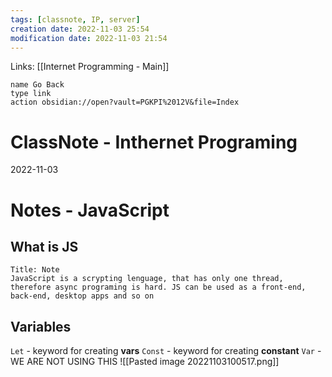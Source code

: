 ```yaml
---
tags: [classnote, IP, server]
creation date: 2022-11-03 25:54
modification date: 2022-11-03 21:54
---
```

Links: [[Internet Programming - Main]]
```button
name Go Back
type link
action obsidian://open?vault=PGKPI%2012V&file=Index
```
# ClassNote - Inthernet Programing
2022-11-03
# Notes - JavaScript

## What is JS
```ad-note
Title: Note
JavaScript is a scrypting lenguage, that has only one thread, therefore async programing is hard. JS can be used as a front-end, back-end, desktop apps and so on
```

## Variables
`Let` - keyword for creating **vars**
`Const` - keyword for creating **constant**
`Var` - WE ARE NOT USING THIS
![[Pasted image 20221103100517.png]]
